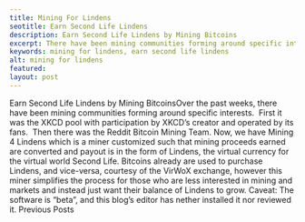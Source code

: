 ```yaml
---
title: Mining For Lindens
seotitle: Earn Second Life Lindens
description: Earn Second Life Lindens by Mining Bitcoins
excerpt: There have been mining communities forming around specific interests.
keywords: mining for lindens, earn second life lindens
alt: mining for lindens
featured: 
layout: post
---
```

Earn Second Life Lindens by Mining BitcoinsOver the past weeks, there have been mining communities forming around specific interests.  First it was the XKCD pool with participation by XKCD’s creator and operated by its fans.  Then there was the Reddit Bitcoin Mining Team.
Now, we have Mining 4 Lindens which is a miner customized such that mining proceeds earned are converted and payout is in the form of Lindens, the virtual currency for the virtual world Second Life.
Bitcoins already are used to purchase Lindens, and vice-versa, courtesy of the VirWoX exchange, however this miner simplifies the process for those who are less interested in mining and markets and instead just want their balance of Lindens to grow.
Caveat: The software is “beta”, and this blog’s editor has nether installed it nor reviewed it.
Previous Posts
